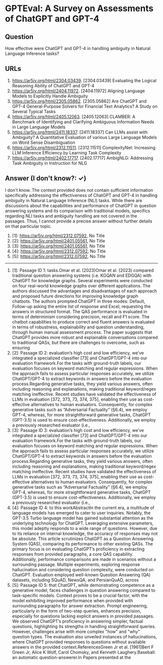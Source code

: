 # GPTEval: A Survey on Assessments of ChatGPT and GPT-4

## Question

How effective were ChatGPT and GPT-4 in handling ambiguity in Natural Language Inference tasks?

## URLs

1. https://ar5iv.org/html/2304.03439. [2304.03439] Evaluating the Logical Reasoning Ability of ChatGPT and GPT-4
2. https://ar5iv.org/html/2404.11972. [2404.11972] Aligning Language Models to Explicitly Handle Ambiguity
3. https://ar5iv.org/html/2305.05862. [2305.05862] Are ChatGPT and GPT-4 General-Purpose Solvers for Financial Text Analytics? A Study on Several Typical Tasks
4. https://ar5iv.org/html/2405.12063. [2405.12063] CLAMBER: A Benchmark of Identifying and Clarifying Ambiguous Information Needs in Large Language Models
5. https://ar5iv.org/html/2411.18337. [2411.18337] Can LLMs assist with Ambiguity? A Quantitative Evaluation of various Large Language Models on Word Sense Disambiguation
6. https://ar5iv.org/html/2312.11511. [2312.11511] ComplexityNet: Increasing LLM Inference Efficiency by Learning Task Complexity
7. https://ar5iv.org/html/2402.17717. [2402.17717] AmbigNLG: Addressing Task Ambiguity in Instruction for NLG

## Answer (I don't know?: ✓)

I don't know. The context provided does not contain sufficient information specifically addressing the effectiveness of ChatGPT and GPT-4 in handling ambiguity in Natural Language Inference (NLI) tasks. While there are discussions about the capabilities and performance of ChatGPT in question answering systems and its comparison with traditional models, specifics regarding NLI tasks and ambiguity handling are not covered in the passages. Thus, I cannot provide a precise answer without further details on that particular topic.

1. [1]:  https://ar5iv.org/html/2312.07592, No Title
2. [2]:  https://ar5iv.org/html/2401.05561, No Title
3. [3]:  https://ar5iv.org/html/2401.05561, No Title
4. [4]:  https://ar5iv.org/html/2312.07592, No Title
5. [5]:  https://ar5iv.org/html/2312.07592, No Title
---
1. [1]:  Passage ID 1: tasks.Omar et al. (2023)Omar et al. (2023) compared traditional question answering systems (i.e. KGQAN and EDGQA) with ChatGPT for knowledge graphs. Several experiments were conducted on four real-world knowledge graphs over different applications. The authors discussed the advantages and disadvantages of each approach and proposed future directions for improving knowledge graph chatbots. The authors prompted ChatGPT in three modes: Default, Follow-up asking the entire list of response and Excel, requesting the answers in structured format. The QAS performance is evaluated in terms of determinism considering precision, recall and F1 score. The chatbot capabilities to produce correct and fluent answers is evaluated in terms of robustness, explainability and question understanding, through human manual assessment process. The paper suggests that ChatGPT provides more robust and explainable conversations compared to traditional QASs, but there are challenges to overcome, such as ensuring
2. [2]:  Passage ID 2: evaluation’s high cost and low efficiency, we’ve integrated a specialized classifier [73] and ChatGPT/GPT-4 into our evaluation framework.For the tasks with ground-truth labels, our evaluation focuses on keyword matching and regular expressions. When the approach fails to assess particular responses accurately, we utilize ChatGPT/GPT-4 to extract keywords in answers before the evaluation process.Regarding generative tasks, they yield various answers, often including reasoning and explanations, making traditional keyword/regex matching ineffective. Recent studies have validated the effectiveness of LLMs in evaluation [372, 373, 73, 374, 375], enabling their use as cost-effective alternatives to human evaluators. Consequently, for complex generative tasks such as “Adversarial Factuality" (§6.4), we employ GPT-4, whereas, for more straightforward generative tasks, ChatGPT (GPT-3.5) is used to ensure cost-effectiveness. Additionally, we employ a previously researched evaluator (i.e.,
3. [3]:  Passage ID 3: evaluation’s high cost and low efficiency, we’ve integrated a specialized classifier [73] and ChatGPT/GPT-4 into our evaluation framework.For the tasks with ground-truth labels, our evaluation focuses on keyword matching and regular expressions. When the approach fails to assess particular responses accurately, we utilize ChatGPT/GPT-4 to extract keywords in answers before the evaluation process.Regarding generative tasks, they yield various answers, often including reasoning and explanations, making traditional keyword/regex matching ineffective. Recent studies have validated the effectiveness of LLMs in evaluation [372, 373, 73, 374, 375], enabling their use as cost-effective alternatives to human evaluators. Consequently, for complex generative tasks such as “Adversarial Factuality" (§6.4), we employ GPT-4, whereas, for more straightforward generative tasks, ChatGPT (GPT-3.5) is used to ensure cost-effectiveness. Additionally, we employ a previously researched evaluator (i.e.,
4. [4]:  Passage ID 4: to this workAbstractIn the current era, a multitude of language models has emerged to cater to user inquiries. Notably, the GPT-3.5 Turbo language model has gained substantial attention as the underlying technology for ChatGPT. Leveraging extensive parameters, this model adeptly responds to a wide range of questions. However, due to its reliance on internal knowledge, the accuracy of responses may not be absolute. This article scrutinizes ChatGPT as a Question Answering System (QAS), comparing its performance to other existing QASs. The primary focus is on evaluating ChatGPT’s proficiency in extracting responses from provided paragraphs, a core QAS capability. Additionally, performance comparisons are made in scenarios without a surrounding passage. Multiple experiments, exploring response hallucination and considering question complexity, were conducted on ChatGPT. Evaluation employed well-known Question Answering (QA) datasets, including SQuAD, NewsQA, and PersianQuAD, across
5. [5]:  Passage ID 5: that ChatGPT, while demonstrating competence as a generative model, faces challenges in question answering compared to task-specific models. Context proves to be a crucial factor, with the model exhibiting improved performance when provided with surrounding paragraphs for answer extraction. Prompt engineering, particularly in the form of two-step queries, enhances precision, especially for questions lacking explicit answers in provided passages. We observed ChatGPT’s proficiency in answering simpler, factual questions, highlighting its strengths in handling straightforward queries. However, challenges arise with more complex "how" and "why" question types. The evaluation also unveiled instances of hallucinations, where ChatGPT provided responses to questions without available answers in the provided context.ReferencesGreen Jr et al. [1961]Bert F Green Jr, Alice K Wolf, Carol Chomsky, and Kenneth Laughery.Baseball: an automatic question-answerer.In Papers presented at the